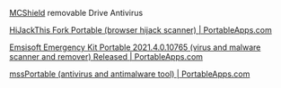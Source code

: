 
[MCShield](https://www.mcshield.net/)
removable Drive Antivirus

[HiJackThis Fork Portable (browser hijack scanner) | PortableApps.com](https://portableapps.com/apps/security/hijackthis-portable)

[Emsisoft Emergency Kit Portable 2021.4.0.10765 (virus and malware scanner and remover) Released | PortableApps.com](https://portableapps.com/news/2021-07-05--emsisoft-emergency-kit-portable-2021.4.0.10765-released)

[mssPortable (antivirus and antimalware tool) | PortableApps.com](https://portableapps.com/apps/security/mssportable)

